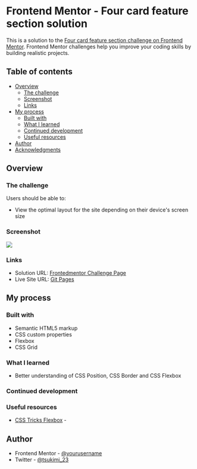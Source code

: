 # Frontend Mentor - Four card feature section solution

This is a solution to the [Four card feature section challenge on Frontend Mentor](https://www.frontendmentor.io/challenges/four-card-feature-section-weK1eFYK). Frontend Mentor challenges help you improve your coding skills by building realistic projects. 

## Table of contents

- [Overview](#overview)
  - [The challenge](#the-challenge)
  - [Screenshot](#screenshot)
  - [Links](#links)
- [My process](#my-process)
  - [Built with](#built-with)
  - [What I learned](#what-i-learned)
  - [Continued development](#continued-development)
  - [Useful resources](#useful-resources)
- [Author](#author)
- [Acknowledgments](#acknowledgments)

## Overview

### The challenge

Users should be able to:

- View the optimal layout for the site depending on their device's screen size

### Screenshot

![](./screenshot.jpg)

### Links

- Solution URL: [Frontedmentor Challenge Page](https://your-solution-url.com)
- Live Site URL: [Git Pages](https://marcioufrj.github.io/challenge-newbie-four-card-feature-section/)

## My process

### Built with

- Semantic HTML5 markup
- CSS custom properties
- Flexbox
- CSS Grid

### What I learned

- Better understanding of CSS Position, CSS Border and CSS Flexbox

### Continued development



### Useful resources

- [CSS Tricks Flexbox](https://css-tricks.com/snippets/css/a-guide-to-flexbox/) - 

## Author

- Frontend Mentor - [@yourusername](https://www.frontendmentor.io/profile/marcioUfrj)
- Twitter - [@tsukimi_23](https://www.twitter.com/tsukimi_23)